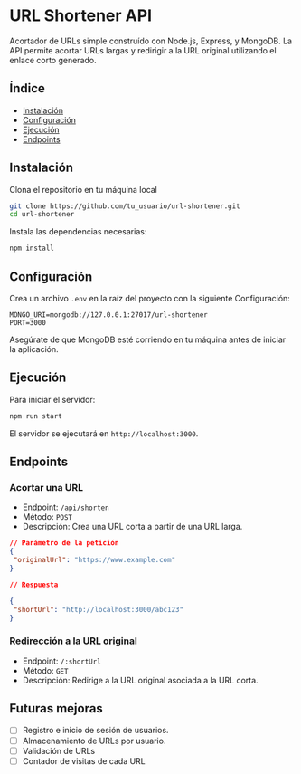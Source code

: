 # URL Shortener API

Acortador de URLs simple construído con Node.js, Express, y MongoDB. La API permite
acortar URLs largas y redirigir a la URL original utilizando el enlace corto generado.

## Índice

- [Instalación](#instalación)
- [Configuración](#configuración)
- [Ejecución](#ejecución)
- [Endpoints](#endpoints)

## Instalación

Clona el repositorio en tu máquina local

```bash
git clone https://github.com/tu_usuario/url-shortener.git
cd url-shortener
```

Instala las dependencias necesarias:

```bash
npm install
```

## Configuración

Crea un archivo `.env` en la raíz del proyecto con la siguiente Configuración:

```plaintext
MONGO_URI=mongodb://127.0.0.1:27017/url-shortener
PORT=3000
```

Asegúrate de que MongoDB esté corriendo en tu máquina antes de iniciar la aplicación.

## Ejecución

Para iniciar el servidor:

```bash
npm run start
```

El servidor se ejecutará en `http://localhost:3000`.

## Endpoints

### Acortar una URL

- Endpoint: `/api/shorten`
- Método: `POST`
- Descripción: Crea una URL corta a partir de una URL larga.

```json
// Parámetro de la petición
{
 "originalUrl": "https://www.example.com"
}

// Respuesta

{
 "shortUrl": "http://localhost:3000/abc123"
}
```

### Redirección a la URL original

- Endpoint: `/:shortUrl`
- Método: `GET`
- Descripción: Redirige a la URL original asociada a la URL corta.

## Futuras mejoras

- [ ] Registro e inicio de sesión de usuarios.
- [ ] Almacenamiento de URLs por usuario.
- [ ] Validación de URLs
- [ ] Contador de visitas de cada URL
